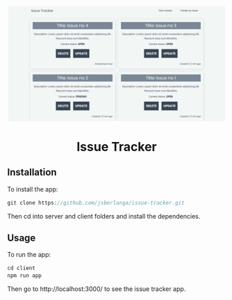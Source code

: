 <p align="center">
  <a href="#">
    <img alt="issue-tracker" src="client/static/images/capture.png" width="500" />
  </a>
</p>
<h1 align="center">
  Issue Tracker
</h1>

## Installation

To install the app:

```js
git clone https://github.com/jsberlanga/issue-tracker.git
```

Then cd into server and client folders and install the dependencies.

## Usage

To run the app:

```js
cd client
npm run app
```

Then go to http://localhost:3000/ to see the issue tracker app.
